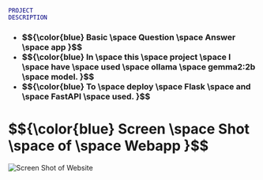<code style="color: navy; text-indent: 60px; text-transform: uppercase;">Project Description</code>

<h3>
  <ul>
    <li>  $${\color{blue}  Basic \space Question \space Answer \space app }$$  </li>
    <li> $${\color{blue}  In \space this \space project \space I \space have \space used \space ollama \space gemma2:2b \space model. }$$  </li>
    <li> $${\color{blue}  To \space deploy \space Flask \space and \space FastAPI \space used. }$$ </li>
  </ul>
</h3>

<h1> $${\color{blue}  Screen \space Shot \space of \space Webapp }$$ </h1>

![Screen Shot of Website](https://github.com/zelihaerim/learning_nlp/blob/master/ollma_prompt_app/ollama_1.gif)
